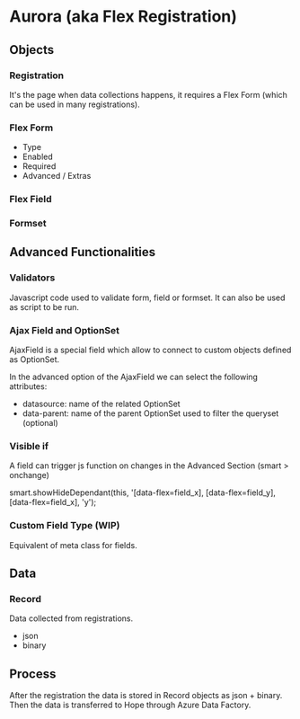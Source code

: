 # Aurora (aka Flex Registration)

## Objects

### Registration

It's the page when data collections happens, it requires a Flex Form (which can be used in many registrations).

### Flex Form

* Type
* Enabled
* Required
* Advanced / Extras

### Flex Field

### Formset

## Advanced Functionalities

### Validators

Javascript code used to validate form, field or formset. It can also be used as script to be run.

### Ajax Field and OptionSet

AjaxField is a special field which allow to connect to custom objects defined as OptionSet.

In the advanced option of the AjaxField we can select the following attributes:

* datasource: name of the related OptionSet
* data-parent: name of the parent OptionSet used to filter the queryset  (optional)

### Visible if

A field can trigger js function on changes in the Advanced Section (smart > onchange)

smart.showHideDependant(this, '\[data-flex=field\_x], \[data-flex=field\_y], \[data-flex=field\_x], 'y');

### Custom Field Type (WIP)

Equivalent of meta class for fields.

## Data

### Record

Data collected from registrations.

* json
* binary

## Process

After the registration the data is stored in Record objects as json + binary. \
Then the data is transferred to Hope through Azure Data Factory.

